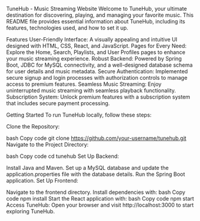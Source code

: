 TuneHub - Music Streaming Website
Welcome to TuneHub, your ultimate destination for discovering, playing, and managing your favorite music. This README file provides essential information about TuneHub, including its features, technologies used, and how to set it up.

Features
User-Friendly Interface: A visually appealing and intuitive UI designed with HTML, CSS, React, and JavaScript.
Pages for Every Need: Explore the Home, Search, Playlists, and User Profiles pages to enhance your music streaming experience.
Robust Backend: Powered by Spring Boot, JDBC for MySQL connectivity, and a well-designed database schema for user details and music metadata.
Secure Authentication: Implemented secure signup and login processes with authorization controls to manage access to premium features.
Seamless Music Streaming: Enjoy uninterrupted music streaming with seamless playback functionality.
Subscription System: Unlock premium features with a subscription system that includes secure payment processing.

Getting Started
To run TuneHub locally, follow these steps:

Clone the Repository:

bash
Copy code
git clone https://github.com/your-username/tunehub.git
Navigate to the Project Directory:

bash
Copy code
cd tunehub
Set Up Backend:

Install Java and Maven.
Set up a MySQL database and update the application.properties file with the database details.
Run the Spring Boot application.
Set Up Frontend:

Navigate to the frontend directory.
Install dependencies with:
bash
Copy code
npm install
Start the React application with:
bash
Copy code
npm start
Access TuneHub:
Open your browser and visit http://localhost:3000 to start exploring TuneHub.
